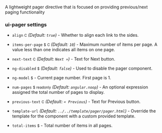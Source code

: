 A lightweight pager directive that is focused on providing previous/next paging functionality

### ui-pager settings

* `align`
  <small class="badge">C</small>
  _(Default: `true`)_ -
  Whether to align each link to the sides.
  
* `items-per-page`
  <small class="badge">$</small>
  <small class="badge">C</small>
  <i class="glyphicon glyphicon-eye-open"></i>
  _(Default: `10`)_ -
  Maximum number of items per page. A value less than one indicates all items on one page.
  
* `next-text`
  <small class="badge">C</small>
  _(Default: `Next »`)_ -
  Text for Next button.
  
* `ng-disabled`
  <small class="badge">$</small>
  <i class="glyphicon glyphicon-eye-open"></i>
  _(Default: `false`)_ -
  Used to disable the pager component.
  
* `ng-model`
  <small class="badge">$</small>
  <i class="glyphicon glyphicon-eye-open"></i> -
  Current page number. First page is 1.
  
* `num-pages`
  <small class="badge">$</small>
  <small class="badge">readonly</small>
  _(Default: `angular.noop`)_ -
  An optional expression assigned the total number of pages to display.

* `previous-text`
  <small class="badge">C</small>
  _(Default: `« Previous`)_ -
  Text for Previous button.

* `template-url`
  _(Default: `../../template/pager/pager.html`)_ -
  Override the template for the component with a custom provided template.
  
* `total-items`
  <small class="badge">$</small>
  <i class="glyphicon glyphicon-eye-open"></i> -
  Total number of items in all pages.
